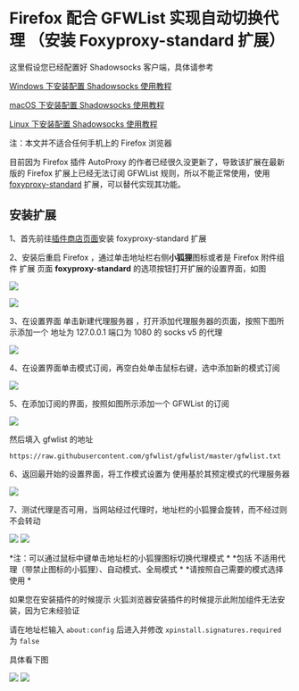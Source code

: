 # Firefox 配合 GFWList 实现自动切换代理 （安装 Foxyproxy-standard 扩展）

这里假设您已经配置好 Shadowsocks 客户端，具体请参考

[Windows 下安装配置 Shadowsocks 使用教程](https://github.com/Shadowsocks-Wiki/shadowsocks/blob/master/2-windows-settings.md)

[macOS 下安装配置 Shadowsocks 使用教程](https://github.com/Shadowsocks-Wiki/shadowsocks/blob/master/3-macos-settings.md)

[Linux 下安装配置 Shadowsocks 使用教程](https://github.com/Shadowsocks-Wiki/shadowsocks/blob/master/6-linux-settings.md)

注：本文并不适合任何手机上的 Firefox 浏览器

目前因为 Firefox 插件 AutoProxy 的作者已经很久没更新了，导致该扩展在最新版的 Firefox 扩展上已经无法订阅 GFWList 规则，所以不能正常使用，使用 [foxyproxy-standard](https://addons.mozilla.org/zh-CN/firefox/addon/foxyproxy-standard/) 扩展，可以替代实现其功能。

## 安装扩展

1、首先前往[插件商店页面](https://addons.mozilla.org/zh-CN/firefox/addon/foxyproxy-standard/)安装 foxyproxy-standard 扩展

2、安装后重启 Firefox ，通过单击地址栏右侧**小狐狸**图标或者是 Firefox 附件组件 扩展 页面 **foxyproxy-standard** 的选项按钮打开扩展的设置界面，如图

![](https://ooo.0o0.ooo/2016/06/22/576a4678571c9.png)

![](https://ooo.0o0.ooo/2016/06/22/576a4678697b5.png)

3、在设置界面 单击新建代理服务器 ，打开添加代理服务器的页面，按照下图所示添加一个 地址为 127.0.0.1 端口为 1080 的 socks v5 的代理

![](https://ooo.0o0.ooo/2016/06/22/576a4678703ee.png)

4、在设置界面单击模式订阅，再空白处单击鼠标右键，选中添加新的模式订阅

![](https://ooo.0o0.ooo/2016/06/22/576a46789433e.png)

5、在添加订阅的界面，按照如图所示添加一个 GFWList 的订阅

![](https://ooo.0o0.ooo/2016/06/22/576a46789e6f1.png)

然后填入 gfwlist 的地址

```
https://raw.githubusercontent.com/gfwlist/gfwlist/master/gfwlist.txt
```

6、返回最开始的设置界面，将工作模式设置为 使用基於其预定模式的代理服务器

![](https://ooo.0o0.ooo/2016/06/22/576a46789ccad.png)

7、测试代理是否可用，当网站经过代理时，地址栏的小狐狸会旋转，而不经过则不会转动

![](https://ooo.0o0.ooo/2016/06/22/576a49af63c9b.gif)
![](https://ooo.0o0.ooo/2016/06/22/576a49af91a0b.gif)

*注：可以通过鼠标中键单击地址栏的小狐狸图标切换代理模式 *
*包括 不适用代理（带禁止图标的小狐狸）、自动模式、全局模式 *
*请按照自己需要的模式选择使用 *
 

如果您在安装插件的时候提示 火狐浏览器安装插件的时候提示此附加组件无法安装，因为它未经验证

请在地址栏输入 `about:config` 后进入并修改 `xpinstall.signatures.required` 为 `false`

具体看下图

![](https://ooo.0o0.ooo/2015/12/21/56782ec25c2c3.jpg)
![](https://ooo.0o0.ooo/2015/12/21/56782f83c05cb.png)
